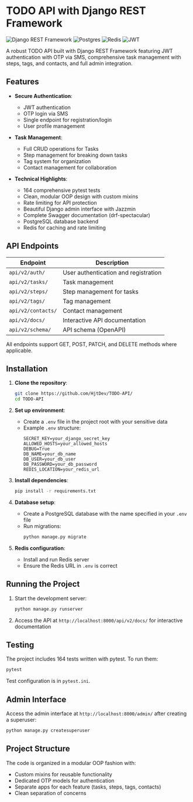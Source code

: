 # TODO API with Django REST Framework

![Django REST Framework](https://img.shields.io/badge/DJANGO-REST-ff1709?style=for-the-badge&logo=django&logoColor=white&color=ff1709&labelColor=gray)
![Postgres](https://img.shields.io/badge/postgres-%23316192.svg?style=for-the-badge&logo=postgresql&logoColor=white)
![Redis](https://img.shields.io/badge/redis-%23DD0031.svg?style=for-the-badge&logo=redis&logoColor=white)
![JWT](https://img.shields.io/badge/JWT-black?style=for-the-badge&logo=JSON%20web%20tokens)

A robust TODO API built with Django REST Framework featuring JWT authentication with OTP via SMS, comprehensive task management with steps, tags, and contacts, and full admin integration.

## Features

- **Secure Authentication**:
  - JWT authentication
  - OTP login via SMS
  - Single endpoint for registration/login
  - User profile management

- **Task Management**:
  - Full CRUD operations for Tasks
  - Step management for breaking down tasks
  - Tag system for organization
  - Contact management for collaboration

- **Technical Highlights**:
  - 164 comprehensive pytest tests
  - Clean, modular OOP design with custom mixins
  - Rate limiting for API protection
  - Beautiful Django admin interface with Jazzmin
  - Complete Swagger documentation (drf-spectacular)
  - PostgreSQL database backend
  - Redis for caching and rate limiting

## API Endpoints

| Endpoint               | Description                          |
|------------------------|--------------------------------------|
| `api/v2/auth/`         | User authentication and registration |
| `api/v2/tasks/`        | Task management                      |
| `api/v2/steps/`        | Step management for tasks            |
| `api/v2/tags/`         | Tag management                       |
| `api/v2/contacts/`     | Contact management                   |
| `api/v2/docs/`         | Interactive API documentation        |
| `api/v2/schema/`       | API schema (OpenAPI)                 |

All endpoints support GET, POST, PATCH, and DELETE methods where applicable.

## Installation

1. **Clone the repository**:
   ```bash
   git clone https://github.com/HjtDev/TODO-API/
   cd TODO-API
   ```

2. **Set up environment**:
    - Create a `.env` file in the project root with your sensitive data
    - Example `.env` structure:
      ```
      SECRET_KEY=your_django_secret_key
      ALLOWED_HOSTS=your_allowed_hosts
      DEBUG=True
      DB_NAME=your_db_name
      DB_USER=your_db_user
      DB_PASSWORD=your_db_password
      REDIS_LOCATION=your_redis_url
      ```

3. **Install dependencies**:
   ```bash
   pip install -r requirements.txt
   ```

4. **Database setup**:
    - Create a PostgreSQL database with the name specified in your `.env` file
    - Run migrations:
      ```bash
      python manage.py migrate
      ```

5. **Redis configuration**:
    - Install and run Redis server
    - Ensure the Redis URL in `.env` is correct

## Running the Project

1. Start the development server:
   ```bash
   python manage.py runserver
   ```

2. Access the API at `http://localhost:8000/api/v2/docs/` for interactive documentation

## Testing

The project includes 164 tests written with pytest. To run them:

```bash
pytest
```

Test configuration is in `pytest.ini`.

## Admin Interface

Access the admin interface at `http://localhost:8000/admin/` after creating a superuser:

```bash
python manage.py createsuperuser
```

## Project Structure

The code is organized in a modular OOP fashion with:
- Custom mixins for reusable functionality
- Dedicated OTP models for authentication
- Separate apps for each feature (tasks, steps, tags, contacts)
- Clean separation of concerns